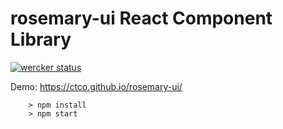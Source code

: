 # rosemary-ui React Component Library
[![wercker status](https://app.wercker.com/status/33f18d015371fe0488e698e548d6a14f/s/master "wercker status")](https://app.wercker.com/project/byKey/33f18d015371fe0488e698e548d6a14f)

Demo: https://ctco.github.io/rosemary-ui/
```
	> npm install
	> npm start
```



